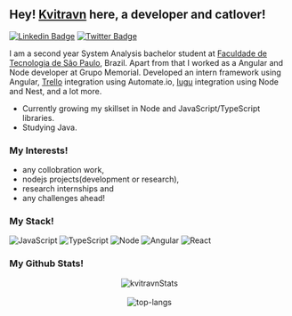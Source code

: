 ## Hey! [Kvitravn](https://portfolio-kvitravn.herokuapp.com/) here, a developer and catlover!

[![Linkedin Badge](https://img.shields.io/badge/-Gustaf%20Toledo-blue?style=social&logo=Linkedin&logoColor=blue&link=https://www.linkedin.com/in/gustaf-toledo/)](https://www.linkedin.com/in/gustaf-toledo/) [![Twitter Badge](http://img.shields.io/badge/-@GusttaToledo-1ca0f1?style=social&logo=twitter&logoColor=blue&link=https://twitter.com/GusttaToledo)](https://twitter.com/GusttaToledo)

I am a second year System Analysis bachelor student at [Faculdade de Tecnologia de São Paulo](http://www.fatecsp.br/), Brazil. Apart from that I worked as a Angular and Node developer at Grupo Memorial. Developed an intern framework using Angular, [Trello](https://trello.com/home) integration using Automate.io, [Iugu](shorturl.at/artM1) integration using Node and Nest, and a lot more.

- Currently growing my skillset in Node and JavaScript/TypeScript libraries.
- Studying Java.

### My Interests!
- any collobration work,
- nodejs projects(development or research),
- research internships and
- any challenges ahead!

### My Stack!
![JavaScript](https://img.shields.io/static/v1?label=&message=JavaScript&color=F1E05A&logo=javascript&logoColor=FFFFFF)
![TypeScript](https://img.shields.io/static/v1?label=&message=TypeScript&color=007ACC&logo=typescript&logoColor=FFFFFF)
![Node](https://img.shields.io/static/v1?label=&message=Node&color=68A063&logo=node.js&logoColor=FFFFFF)
![Angular](https://img.shields.io/static/v1?label=&message=Angular&color=DD1B16&logo=angular&logoColor=FFFFFF)
![React](https://img.shields.io/static/v1?label=&message=React&color=61DBFB&logo=react&logoColor=FFFFFF)

### My Github Stats!
<p align="center">
  <img src="https://github-readme-stats.vercel.app/api?username=kvitravn&theme=dark&show_icons=true" alt="kvitravnStats" />  
  <br />
  <br />
  <img src="https://github-readme-stats.vercel.app/api/top-langs/?username=kvitravn&layout=compact&theme=dark" alt="top-langs" />
</p>

<!--
**Gustaf-Toledo/Gustaf-Toledo** is a ✨ _special_ ✨ repository because its `README.md` (this file) appears on your GitHub profile.
